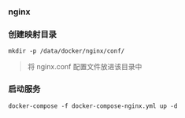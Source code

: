 ### nginx
### 创建映射目录

```
mkdir -p /data/docker/nginx/conf/
```
> 将 nginx.conf 配置文件放进该目录中

### 启动服务

```
docker-compose -f docker-compose-nginx.yml up -d 
```

